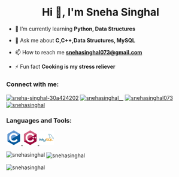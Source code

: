 <h1 align="center">Hi 👋, I'm Sneha Singhal</h1>


- 🌱 I’m currently learning **Python, Data Structures**

- 💬 Ask me about **C,C++,Data Structures, MySQL**

- 📫 How to reach me **snehasinghal073@gmail.com**

- ⚡ Fun fact **Cooking is my stress reliever**

<h3 align="left">Connect with me:</h3>
<p align="left">
<a href="https://linkedin.com/in/sneha-singhal-30a424202" target="blank"><img align="center" src="https://raw.githubusercontent.com/rahuldkjain/github-profile-readme-generator/master/src/images/icons/Social/linked-in-alt.svg" alt="sneha-singhal-30a424202" height="30" width="40" /></a>
<a href="https://instagram.com/snehasinghal__" target="blank"><img align="center" src="https://raw.githubusercontent.com/rahuldkjain/github-profile-readme-generator/master/src/images/icons/Social/instagram.svg" alt="snehasinghal__" height="30" width="40" /></a>
<a href="https://www.hackerrank.com/snehasinghal073" target="blank"><img align="center" src="https://raw.githubusercontent.com/rahuldkjain/github-profile-readme-generator/master/src/images/icons/Social/hackerrank.svg" alt="snehasinghal073" height="30" width="40" /></a>
<a href="https://www.leetcode.com/snehasinghal" target="blank"><img align="center" src="https://raw.githubusercontent.com/rahuldkjain/github-profile-readme-generator/master/src/images/icons/Social/leet-code.svg" alt="snehasinghal" height="30" width="40" /></a>
</p>

<h3 align="left">Languages and Tools:</h3>
<p align="left"> <a href="https://www.cprogramming.com/" target="_blank"> <img src="https://raw.githubusercontent.com/devicons/devicon/master/icons/c/c-original.svg" alt="c" width="40" height="40"/> </a> <a href="https://www.w3schools.com/cpp/" target="_blank"> <img src="https://raw.githubusercontent.com/devicons/devicon/master/icons/cplusplus/cplusplus-original.svg" alt="cplusplus" width="40" height="40"/> </a> <a href="https://www.mysql.com/" target="_blank"> <img src="https://raw.githubusercontent.com/devicons/devicon/master/icons/mysql/mysql-original-wordmark.svg" alt="mysql" width="40" height="40"/> </a> </p>

<p><img align="left" src="https://github-readme-stats.vercel.app/api/top-langs?username=snehasinghal&show_icons=true&locale=en&layout=compact" alt="snehasinghal" /></p>

<p>&nbsp;<img align="center" src="https://github-readme-stats.vercel.app/api?username=snehasinghal&show_icons=true&locale=en" alt="snehasinghal" /></p>

<p><img align="center" src="https://github-readme-streak-stats.herokuapp.com/?user=snehasinghal&" alt="snehasinghal" /></p>
